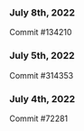 ### July 8th, 2022

Commit #134210

### July 5th, 2022

Commit #314353


### July 4th, 2022

Commit #72281
